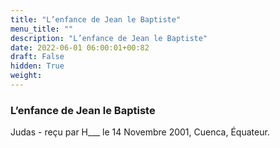 ```yaml
---
title: "L’enfance de Jean le Baptiste"
menu_title: ""
description: "L’enfance de Jean le Baptiste"
date: 2022-06-01 06:00:01+00:82
draft: False
hidden: True
weight:
---
```

### L’enfance de Jean le Baptiste

Judas - reçu par H___  le 14 Novembre 2001, Cuenca, Équateur.



